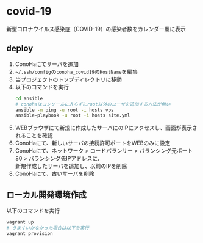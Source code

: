 # covid-19
新型コロナウイルス感染症（COVID-19）の感染者数をカレンダー風に表示


## deploy
1. ConoHaにてサーバを追加
1. `~/.ssh/config`の`conoha_covid19`の`HostName`を編集
1. 当プロジェクトのトップディレクトリに移動
1. 以下のコマンドを実行
   ```bash
   cd ansible
   # conohaはコンソールに入らずにroot以外のユーザを追加する方法が無い
   ansible -m ping -u root -i hosts vps
   ansible-playbook -u root -i hosts site.yml
   ```
1. WEBブラウザにて新規に作成したサーバにのIPにアクセスし、画面が表示されることを確認
1. ConoHaにて、新しいサーバの接続許可ポートをWEBのみに設定
1. ConoHaにて、ネットワーク > ロードバランサー > バランシング元ポート80 > バランシング先IPアドレスに、  
   新規作成したサーバを追加し、以前のIPを削除
1. ConoHaにて、古いサーバを削除


## ローカル開発環境作成
以下のコマンドを実行
```bash
vagrant up
# うまくいかなかった場合は以下を実行
vagrant provision
```
